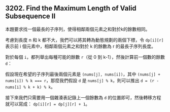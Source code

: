 ## 3202. Find the Maximum Length of Valid Subsequence II

本題要求找一個最長的子序列，使得相鄰兩個元素之和對於k的餘數相同。

考慮到長度 n 和 k 都不大，我們可以將其轉為動態規劃的兩個下標，令 `dp[i][r]` 表示前 i 個元素中，相鄰兩個元素之和對於 k 的餘數為 r 的最長子序列長度。

對於每個 `i`，都列舉出每種可能的餘數 `r`（從 0 到 k-1），然後計算前一個數的餘數 `d`：

假設現在希望的子序列最後兩個元素是 `(nums[j], nums[i])`，其中 `(nums[j] + nums[i]) % k === r`，那麼我們假設 `d` 是 `nums[j] % k`，則可以推出 `d = (r - nums[i] % k + k) % k`。

接下來我們只需要用一個雜湊表記錄上一個餘數為 `d` 的位置即可，然後轉移方程就可以寫成： `dp[i][r] = dp[j][r] + 1`。
